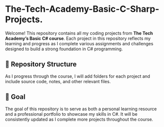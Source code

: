 # The-Tech-Academy-Basic-C-Sharp-Projects.

Welcome! This repository contains all my coding projects from **The Tech Academy’s Basic C# course**. Each project in this repository reflects my learning and progress as I complete various assignments and challenges designed to build a strong foundation in C# programming.

## 📁 Repository Structure

As I progress through the course, I will add folders for each project and include source code, notes, and other relevant files.


## 🚀 Goal

The goal of this repository is to serve as both a personal learning resource and a professional portfolio to showcase my skills in C#. It will be consistently updated as I complete more projects throughout the course.

